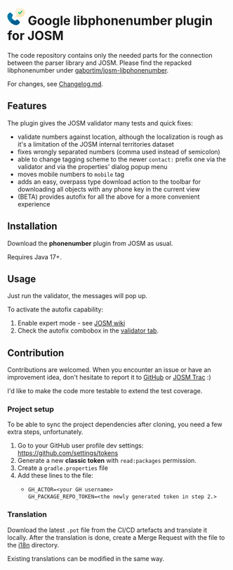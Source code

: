 # <img src="src/main/resources/images/icon.svg" width=40px> Google libphonenumber plugin for JOSM

The code repository contains only the needed parts for the connection between
the parser library and JOSM. Please find the repacked libphonenumber under
[gabortim/josm-libphonenumber](https://github.com/gabortim/josm-libphonenumber).

For changes, see [Changelog.md](CHANGELOG.md).

## Features
The plugin gives the JOSM validator many tests and quick fixes:
- validate numbers against location, although the localization is rough as it's
  a limitation of the JOSM internal territories dataset
- fixes wrongly separated numbers (comma used instead of semicolon)
- able to change tagging scheme to the newer `contact:` prefix one via the validator
  and via the properties' dialog popup menu
- moves mobile numbers to `mobile` tag
- adds an easy, overpass type download action to the toolbar for downloading
  all objects with any phone key in the current view
- (BETA) provides autofix for all the above for a more convenient experience

## Installation
Download the **phonenumber** plugin from JOSM as usual.

Requires Java 17+.

## Usage
Just run the validator, the messages will pop up.

To activate the autofix capability:
1. Enable expert mode - see [JOSM wiki](https://josm.openstreetmap.de/wiki/Help/ExpertMode#EnablingExpertmode)
2. Check the autofix combobox in the [validator tab](https://josm.openstreetmap.de/wiki/Help/Preferences/Validator).

## Contribution
Contributions are welcomed. When you encounter an issue
or have an improvement idea, don't hesitate to report it to [GitHub](https://github.com/gabortim/josm-phonenumber/issues/new)
or [JOSM Trac](https://josm.openstreetmap.de/newticket?component=Plugin%20phonenumber) :)

I'd like to make the code more testable to extend the test coverage.

### Project setup
To be able to sync the project dependencies after cloning, you need a few extra steps, unfortunately.
1. Go to your GitHub user profile dev settings: https://github.com/settings/tokens
2. Generate a new **classic token** with `read:packages` permission.
3. Create a `gradle.properties` file
4. Add these lines to the file:
   - ```properties
     GH_ACTOR=<your GH username>
     GH_PACKAGE_REPO_TOKEN=<the newly generated token in step 2.>
     ```
### Translation
Download the latest `.pot` file from the CI/CD artefacts and translate it locally.
After the translation is done, create a Merge Request with the file to the
[i18n](/src/main/resources/data/i18n) directory.

Existing translations can be modified in the same way.